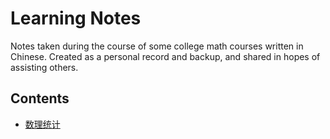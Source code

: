 # Learning Notes

Notes taken during the course of some college math courses written in Chinese. Created as a personal record and backup, and shared in hopes of assisting others.

## Contents

- [数理统计](Source\mathematical_statistics.pdf)
